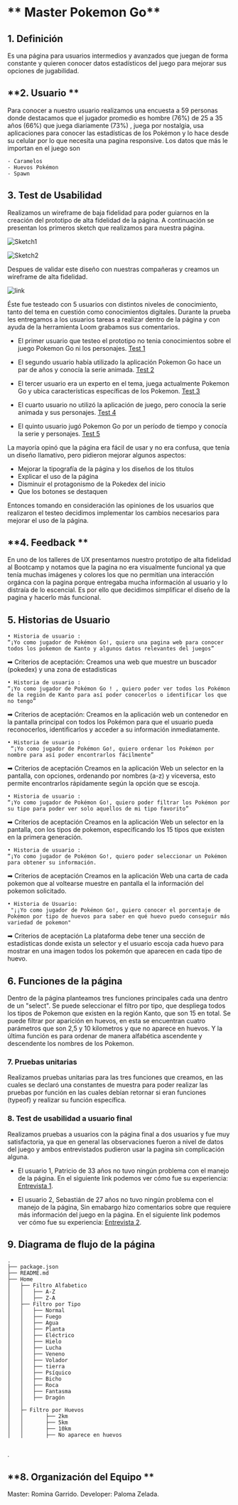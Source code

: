 # ** Master Pokemon Go**

## **1. Definición**

Es una página para usuarios intermedios y avanzados que juegan de forma constante y quieren conocer datos estadísticos del juego para mejorar sus opciones de jugabilidad.

## **2. Usuario **

Para conocer a nuestro usuario realizamos una encuesta a 59 personas donde destacamos que el jugador promedio es hombre (76%) de 25 a 35 años (66%) que juega diariamente (73%) , juega por nostalgia, usa aplicaciones para conocer las estadísticas de los Pokémon y lo hace desde su celular por lo que necesita una pagina responsive.
Los datos que más le importan en el juego son 

	- Caramelos
	- Huevos Pokémon
	- Spawn

## **3. Test de Usabilidad**

Realizamos un wireframe de baja fidelidad para poder guiarnos en la creación del prototipo de alta fidelidad de la página.
A continuación se presentan los primeros sketch que realizamos para nuestra página.

![Sketch1](https://github.com/PalomaZelada/SCL011-data-lovers/blob/master/images/sketch.jpg)


![Sketch2](https://github.com/PalomaZelada/SCL011-data-lovers/blob/master/images/sketch2.png)


Despues de validar este diseño con nuestras compañeras y creamos un wireframe de alta fidelidad.

![link](https://www.figma.com/proto/ftVbKZBnqh35lAhbHx0pkh/Data-lovers-Pokemon?node-id=2%3A2&scaling=scale-down)

 Éste fue testeado con 5 usuarios con distintos niveles de conocimiento, tanto del tema en cuestión como conocimientos digitales. Durante la prueba les entregamos a los usuarios tareas a realizar dentro de la página y con ayuda de la herramienta Loom grabamos sus comentarios.

- El primer usuario que testeo el prototipo no tenia conocimientos sobre el juego Pokemon Go ni los personajes.
[Test 1](https://www.loom.com/share/e5c4d6ea84f14ac1ac56659e2e25755b)

- El segundo usuario había utilizado la aplicación Pokemon Go hace un par de años y conocía la serie animada.
[Test 2](https://www.loom.com/share/90413eaa1d55433da5dc0befa9516c69)

- El tercer usuario era un experto en el tema, juega actualmente Pokemon Go y ubica características específicas de los Pokemon.
[Test 3](https://www.loom.com/share/ead6862678d742a0806fc9fe24e99da6)

- El cuarto usuario no utilizó la aplicación de juego, pero conocía la serie animada y sus personajes.
[Test 4](https://www.loom.com/share/5d39d52734d2421d87de7c96611ebd5c)

- El quinto usuario jugó Pokemon Go por un período de tiempo y conocía la serie y personajes.
[Test 5](https://www.loom.com/share/5d39d52734d2421d87de7c96611ebd5c)

La mayoría opinó que la página era fácil de usar y no era confusa, que tenía un diseño llamativo, pero pidieron mejorar algunos aspectos:

- Mejorar la tipografía de la página y los diseños de los titulos
- Explicar el uso de la página
- Disminuir el protagonismo de la Pokedex del inicio
- Que los botones se destaquen 

Entonces tomando en consideración las opiniones de los usuarios que realizaron el testeo decidimos implementar los cambios necesarios para mejorar el uso de la página.

## **4. Feedback **
En uno de los talleres de UX presentamos nuestro prototipo de alta fidelidad al Bootcamp y notamos que la pagina no era visualmente funcional ya que tenía muchas imágenes y colores los que no permitían una interacción orgánca con la pagina porque entregaba mucha información al usuario y lo distraía de lo escencial.
	Es por ello que decidimos simplificar el diseño de la pagina y hacerlo más funcional.


## **5. Historias de Usuario**

	• Historia de usuario : 
	“¡Yo como jugador de Pokémon Go!, quiero una pagina web para conocer todos los pokemon de Kanto y algunos datos relevantes del juegos”
➡ Criterios de aceptación: Creamos una web que muestre un buscador (pokedex) y una zona de estadisticas

	• Historia de usuario : 
	“¡Yo como jugador de Pokémon Go ! , quiero poder ver todos los Pokémon de la región de Kanto para así poder conocerlos o identificar los que no tengo”
➡ Criterios de aceptación: Creamos en la aplicación web un contenedor en la pantalla principal con todos los Pokémon para que el usuario pueda reconocerlos, identificarlos y acceder a su información inmediatamente.
	
	• Historia de usuario :
	 “¡Yo como jugador de Pokémon Go!, quiero ordenar los Pokémon por nombre para así poder encontrarlos fácilmente”
➡ Criterios de aceptación Creamos en la aplicación Web un selector en la pantalla, con opciones, ordenando por nombres (a-z) y viceversa, esto permite encontrarlos rápidamente según la opción que se escoja.
	
	• Historia de usuario : 
	“¡Yo como jugador de Pokémon Go!, quiero poder filtrar los Pokémon por su tipo para poder ver solo aquellos de mi tipo favorito”
➡ Criterios de aceptación Creamos en la aplicación Web un selector en la pantalla, con los tipos de pokemon, especificando los 15 tipos que existen en la primera generación.
	
	• Historia de usuario : 
	“¡Yo como jugador de Pokémon Go!, quiero poder seleccionar un Pokémon para obtener su información.
➡ Criterios de aceptación Creamos en la aplicación Web una carta de cada pokemon que al voltearse muestre en pantalla el la información del pokemon solicitado.

	• Historia de Usuario:
	 "¡¡Yo como jugador de Pokémon Go!, quiero conocer el porcentaje de Pokémon por tipo de huevos para saber en qué huevo puedo conseguir más variedad de pokemon"
➡ Criterios de aceptación La plataforma debe tener una sección de estadísticas donde exista un selector y el usuario escoja cada huevo para mostrar en una imagen todos los pokemón que aparecen en cada tipo de huevo.



## **6. Funciones de la página**

Dentro de la página planteamos tres funciones principales cada una dentro de un "select".
Se puede seleccionar el filtro por tipo, que despliega todos los tipos de Pokemon que existen en la región Kanto, que son 15 en total.
Se puede filtrar por aparición en huevos, en esta se encuentran cuatro parámetros que son 2,5 y 10 kilometros y que no aparece en huevos.
Y la última función es para ordenar de manera alfabética ascendente y descendente los nombres de los Pokemon.



### **7. Pruebas unitarias**

Realizamos pruebas unitarias para las tres funciones que creamos, en las cuales se declaró una constantes de muestra para poder realizar las pruebas por función en las cuales debían retornar si eran funciones (typeof) y realizar su función específica.

### **8. Test de usabilidad a usuario final**

Realizamos pruebas a usuarios con la página final a dos usuarios  y fue muy satisfactoria, ya que en general las observaciones fueron a nivel de datos del juego y ambos entrevistados pudieron usar la pagina sin complicación alguna.

 - El usuario 1, Patricio de 33 años no tuvo ningún problema con el manejo de la página. En el siguiente link podemos ver cómo fue su experiencia: [Entrevista 1](https://youtu.be/FUtkuomQYGA). 
  
 - El usuario 2, Sebastián de 27 años no tuvo ningún problema con el manejo de la página, Sin emabargo hizo comentarios sobre que requiere más información del juego en la página. En el siguiente link podemos ver cómo fue su experiencia:
   [Entrevista 2](https://youtu.be/-XGfcGoA5AE).


## **9. Diagrama de flujo de la página**

```text
.
├── package.json
├── README.md
├── Home
│   ├── Filtro Alfabetico
│   │   ├── A-Z
│   │   ├── Z-A
│   ├── Filtro por Tipo
│   │   ├── Normal
│   │   ├── Fuego
│   │   ├── Agua
│   │   ├── Planta
│   │   ├── Eléctrico
│   │   ├── Hielo
│   │   ├── Lucha
│   │   ├── Veneno
│   │   ├── Volador
│   │   ├── tierra
│   │   ├── Psíquico
│   │   ├── Bicho
│   │   ├── Roca
│   │   ├── Fantasma
│   │   ├── Dragón
│   │ 
│   ├─ Filtro por Huevos
│   │       ├── 2km
│   │       ├── 5km
│   │       ├── 10km
│   │       ├── No aparece en huevos


```
.


## **8. Organización del Equipo **

Master: Romina Garrido.
Developer: Paloma Zelada.
